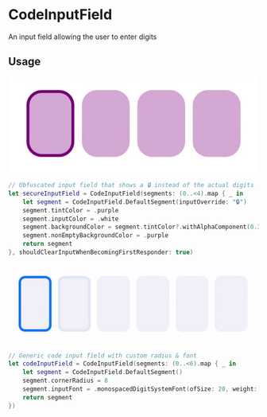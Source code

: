 # CodeInputField
An input field allowing the user to enter digits

## Usage
![Obfuscated Code Input Preview](https://github.com/goergisn/CodeInputField/blob/main/Resources/obfuscated_input.gif)

```Swift
// Ubfuscated input field that shows a 🔒 instead of the actual digits
let secureInputField = CodeInputField(segments: (0..<4).map { _ in
    let segment = CodeInputField.DefaultSegment(inputOverride: "🔒")
    segment.tintColor = .purple
    segment.inputColor = .white
    segment.backgroundColor = segment.tintColor?.withAlphaComponent(0.3)
    segment.nonEmptyBackgroundColor = .purple
    return segment
}, shouldClearInputWhenBecomingFirstResponder: true)
```
    
![Code Input Preview](https://github.com/goergisn/CodeInputField/blob/main/Resources/code_input.gif)
```Swift
// Generic code input field with custom radius & font
let codeInputField = CodeInputField(segments: (0..<6).map { _ in
    let segment = CodeInputField.DefaultSegment()
    segment.cornerRadius = 8
    segment.inputFont = .monospacedDigitSystemFont(ofSize: 20, weight: .black)
    return segment
})
```
